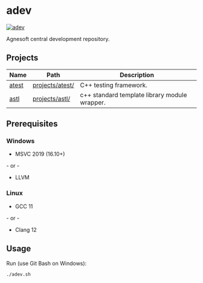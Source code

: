 # adev

[![adev](https://github.com/agnesoft/adev/actions/workflows/adev.yml/badge.svg)](https://github.com/agnesoft/adev/actions/workflows/adev.yml)

Agnesoft central development repository.

## Projects

| Name                              | Path                                | Description                                   |
| --------------------------------- | ----------------------------------- | --------------------------------------------- |
| [atest](projects/atest/readme.md) | [projects/atest/](/projects/atest/) | C++ testing framework.                        |
| [astl](projects/astl/readme.md)   | [projects/astl/](/projects/astl/)   | c++ standard template library module wrapper. |

## Prerequisites

### Windows

-   MSVC 2019 (16.10+)

\- or -

-   LLVM

### Linux

-   GCC 11

\- or -

-   Clang 12

## Usage

Run (use Git Bash on Windows):

```
./adev.sh
```
